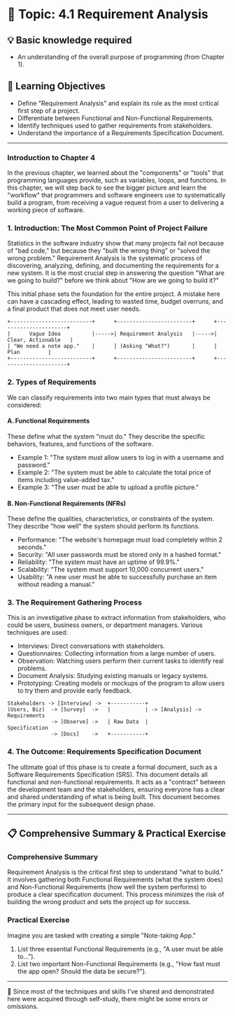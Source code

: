 # 📖 Topic: 4.1 Requirement Analysis

## 💡 Basic knowledge required

- An understanding of the overall purpose of programming (from Chapter 1).

## 🎯 Learning Objectives

- Define "Requirement Analysis" and explain its role as the most critical first step of a project.
- Differentiate between Functional and Non-Functional Requirements.
- Identify techniques used to gather requirements from stakeholders.
- Understand the importance of a Requirements Specification Document.

---

### Introduction to Chapter 4

In the previous chapter, we learned about the "components" or "tools" that programming languages provide, such as variables, loops, and functions. In this chapter, we will step back to see the bigger picture and learn the "workflow" that programmers and software engineers use to systematically build a program, from receiving a vague request from a user to delivering a working piece of software.

### 1. Introduction: The Most Common Point of Project Failure

Statistics in the software industry show that many projects fail not because of "bad code," but because they "built the wrong thing" or "solved the wrong problem." Requirement Analysis is the systematic process of discovering, analyzing, defining, and documenting the requirements for a new system. It is the most crucial step in answering the question "What are we going to build?" before we think about "How are we going to build it?"

This initial phase sets the foundation for the entire project. A mistake here can have a cascading effect, leading to wasted time, budget overruns, and a final product that does not meet user needs.

```
+--------------------------+      +------------------------+      +----------------------+
|      Vague Idea          |----->| Requirement Analysis   |----->|  Clear, Actionable   |
| "We need a note app."    |      | (Asking "What?")       |      |         Plan         |
+--------------------------+      +------------------------+      +----------------------+
```

### 2. Types of Requirements

We can classify requirements into two main types that must always be considered:

#### A. Functional Requirements

These define what the system "must do." They describe the specific behaviors, features, and functions of the software.

- Example 1: "The system must allow users to log in with a username and password."
- Example 2: "The system must be able to calculate the total price of items including value-added tax."
- Example 3: "The user must be able to upload a profile picture."

#### B. Non-Functional Requirements (NFRs)

These define the qualities, characteristics, or constraints of the system. They describe "how well" the system should perform its functions.

- Performance: "The website's homepage must load completely within 2 seconds."
- Security: "All user passwords must be stored only in a hashed format."
- Reliability: "The system must have an uptime of 99.9%."
- Scalability: "The system must support 10,000 concurrent users."
- Usability: "A new user must be able to successfully purchase an item without reading a manual."

### 3. The Requirement Gathering Process

This is an investigative phase to extract information from stakeholders, who could be users, business owners, or department managers. Various techniques are used:

- Interviews: Direct conversations with stakeholders.
- Questionnaires: Collecting information from a large number of users.
- Observation: Watching users perform their current tasks to identify real problems.
- Document Analysis: Studying existing manuals or legacy systems.
- Prototyping: Creating models or mockups of the program to allow users to try them and provide early feedback.

```
Stakeholders -> [Interview] ->  +-----------+
(Users, Biz)  -> [Survey]  ->   |           | -> [Analysis] -> Requirements
              -> [Observe] ->   | Raw Data  |                  Specification
              -> [Docs]    ->   +-----------+
```

### 4. The Outcome: Requirements Specification Document

The ultimate goal of this phase is to create a formal document, such as a Software Requirements Specification (SRS). This document details all functional and non-functional requirements. It acts as a "contract" between the development team and the stakeholders, ensuring everyone has a clear and shared understanding of what is being built. This document becomes the primary input for the subsequent design phase.

---

## 📋 Comprehensive Summary & Practical Exercise

### Comprehensive Summary

Requirement Analysis is the critical first step to understand "what to build." It involves gathering both Functional Requirements (what the system does) and Non-Functional Requirements (how well the system performs) to produce a clear specification document. This process minimizes the risk of building the wrong product and sets the project up for success.

### Practical Exercise

Imagine you are tasked with creating a simple "Note-taking App."
1.  List three essential Functional Requirements (e.g., "A user must be able to...").
2.  List two important Non-Functional Requirements (e.g., "How fast must the app open? Should the data be secure?").

---

📍 Since most of the techniques and skills I've shared and demonstrated here were acquired through self-study, there might be some errors or omissions.
